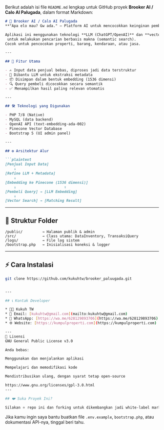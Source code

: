 Berikut adalah isi file `README.md` lengkap untuk GitHub proyek **Brooker AI / Calo AI Palugada**, dalam format Markdown:

````markdown
# 🤖 Brooker AI / Calo AI Palugada  
**"Apa elo mau? Gw ada." – Platform AI untuk mencocokkan keinginan pembeli dengan penjual**

Aplikasi ini menggunakan teknologi **LLM (ChatGPT/OpenAI)** dan **vector search Pinecone**
 untuk melakukan pencarian berbasis makna (semantic search).
Cocok untuk pencocokan properti, barang, kendaraan, atau jasa.

---

## 🚀 Fitur Utama

- ✍️ Input data penjual bebas, diproses jadi data terstruktur
- 🧠 Dibantu LLM untuk ekstraksi metadata
- 📦 Disimpan dalam bentuk embedding (1536 dimensi)
- 🔍 Query pembeli dicocokkan secara semantik
- ✅ Menampilkan hasil paling relevan otomatis

---

## 🛠️ Teknologi yang Digunakan

- PHP 7/8 (Native)
- MySQL (data backend)
- OpenAI API (text-embedding-ada-002)
- Pinecone Vector Database
- Bootstrap 5 (UI admin panel)

---

## ⚙️ Arsitektur Alur

```plaintext
[Penjual Input Data] 
    ↓
[Refine LLM + Metadata] 
    ↓
[Embedding ke Pinecone (1536 dimensi)] 
    ↓                      ↑
[Pembeli Query] → [LLM Embedding] 
    ↓
[Vector Search] → [Matching Result]
````

---

## 📂 Struktur Folder

```
/public/         → Halaman publik & admin
/src/            → Class utama: DataInventory, TransaksiQuery
/logs/           → File log sistem
/bootstrap.php   → Inisialisasi koneksi & logger
```

---

## ⚡ Cara Instalasi

```bash
git clone https://github.com/kukuhtw/brooker_paluugada.git


---

## 📞 Kontak Developer

* 👨‍💻 Kukuh TW
* 📧 Email: [kukuhtw@gmail.com](mailto:kukuhtw@gmail.com)
* 📱 WhatsApp: [https://wa.me/628129893706](https://wa.me/628129893706)
* 🌐 Website: [https://kumpulproperti.com](https://kumpulproperti.com)

---
📄 Lisensi
GNU General Public License v3.0

Anda bebas:

Menggunakan dan menjalankan aplikasi

Mempelajari dan memodifikasi kode

Mendistribusikan ulang, dengan syarat tetap open-source

https://www.gnu.org/licenses/gpl-3.0.html
---

## ❤️ Suka Proyek Ini?

Silakan ⭐ repo ini dan forking untuk dikembangkan jadi white-label marketplace Anda sendiri!

```

Jika kamu ingin saya bantu buatkan file `.env.example`, `bootstrap.php`, atau dokumentasi API-nya, tinggal beri tahu.
```
